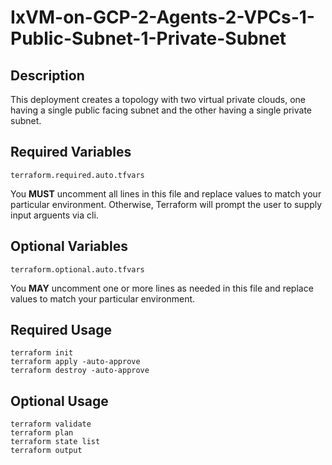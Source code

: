 # IxVM-on-GCP-2-Agents-2-VPCs-1-Public-Subnet-1-Private-Subnet

## Description
This deployment creates a topology with two virtual private clouds, one having a single public facing subnet and the other having a single private subnet.

## Required Variables
```
terraform.required.auto.tfvars
```
You **MUST** uncomment all lines in this file and replace values to match your particular environment.
Otherwise, Terraform will prompt the user to supply input arguents via cli.

## Optional Variables
```
terraform.optional.auto.tfvars
```
You **MAY** uncomment one or more lines as needed in this file and replace values to match your particular environment.

## Required Usage
```
terraform init
terraform apply -auto-approve
terraform destroy -auto-approve
```

## Optional Usage
```
terraform validate
terraform plan
terraform state list
terraform output
```